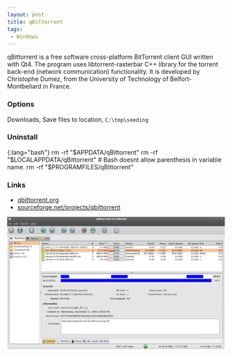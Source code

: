 ```yaml
---
layout: post
title: qBittorrent
tags:
 - Windows
---
```


qBittorrent is a free software cross-platform BitTorrent client GUI written with
Qt4. The program uses libtorrent-rasterbar C++ library for the torrent back-end
(network communication) functionality. It is developed by Christophe Dumez, from
the University of Technology of Belfort-Montbeliard in France.

### Options
Downloads, Save files to location, `C:\tmp\seeding`

### Uninstall

{:lang="bash"}
	rm -rf "$APPDATA/qBittorrent"
	rm -rf "$LOCALAPPDATA/qBittorrent"
	# Bash doesnt allow parenthesis in variable name.
	rm -rf "$PROGRAMFILES/qBittorrent"

### Links
* [qbittorrent.org](http://qbittorrent.org)
* [sourceforge.net/projects/qbittorrent][s]

![width2](/images/2011/qbittorrent.png)

[s]:http://sourceforge.net/projects/qbittorrent